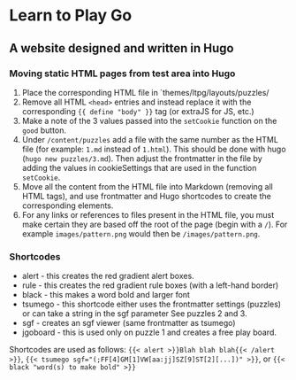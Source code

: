 # Learn to Play Go

## A website designed and written in Hugo

### Moving static HTML pages from test area into Hugo

1. Place the corresponding HTML file in `themes/ltpg/layouts/puzzles/
2. Remove all HTML `<head>` entries and instead replace it with the corresponding `{{ define "body" }}` tag (or extraJS for JS, etc.)
3. Make a note of the 3 values passed into the `setCookie` function on the `good` button.
4. Under `/content/puzzles` add a file with the same number as the HTML file (for example: `1.md` instead of `1.html`). This should be done with hugo (`hugo new puzzles/3.md`). Then adjust the frontmatter in the file by adding the values in cookieSettings that are used in the function `setCookie`.
5. Move all the content from the HTML file into Markdown (removing all HTML tags), and use frontmatter and Hugo shortcodes to create the corresponding elements.
6. For any links or references to files present in the HTML file, you must make certain they are based off the root of the page (begin with a `/`). For example `images/pattern.png` would then be `/images/pattern.png`.

### Shortcodes

- alert - this creates the red gradient alert boxes.
- rule - this creates the red gradient rule boxes (with a left-hand border)
- black - this makes a word bold and larger font
- tsumego - this shortcode either uses the frontmatter settings (puzzles) or can take a string in the sgf parameter See puzzles 2 and 3.
- sgf - creates an sgf viewer (same frontmatter as tsumego)
- jgoboard - this is used only on puzzle 1 and creates a free play board.

Shortcodes are used as follows: `{{< alert >}}Blah blah blah{{< /alert >}}`, `{{< tsumego sgf="(;FF[4]GM[1]VW[aa:jj]SZ[9]ST[2][...])" >}}`, or `{{< black "word(s) to make bold" >}}`